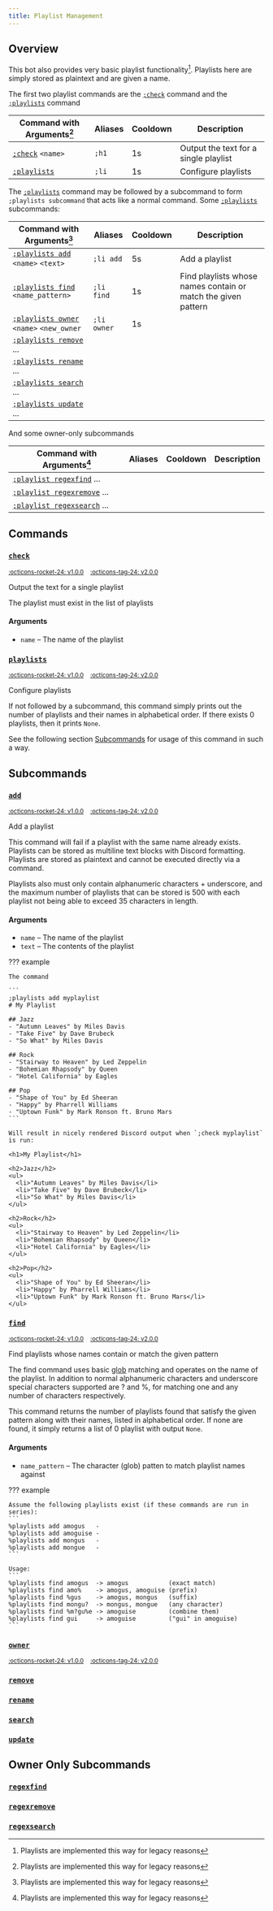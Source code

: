 ```yaml
---
title: Playlist Management
---
```


## Overview

This bot also provides very basic playlist functionality[^1]. Playlists here are simply stored as plaintext and are given a name.

[^1]: Playlists are implemented this way for legacy reasons

The first two playlist commands are the [`;check`](#check) command and the [`;playlists`](#playlists) command

| Command with Arguments[^1] | Aliases | Cooldown | Description |
|-|-|-|-|
| [`;check`](#check) `<name>` | `;h1` | 1s | Output the text for a single playlist |
| [`;playlists`](#playlists) | `;li` | 1s | Configure playlists |

The [`;playlists`](#playlists) command may be followed by a subcommand to form `;playlists subcommand` that acts like a normal command. Some [`;playlists`](#playlists) subcommands:

| Command with Arguments[^1] | Aliases | Cooldown | Description |
|-|-|-|-|
| [`;playlists add`](#add) `<name>` `<text>` | `;li add` | 5s | Add a playlist |
| [`;playlists find`](#find) `<name_pattern>` | `;li find` | 1s | Find playlists whose names contain or match the given pattern |
| [`;playlists owner`](#owner) `<name>` `<new_owner` | `;li owner` | 1s | |
| [`;playlists remove`](#remove) ... | | | |
| [`;playlists rename`](#rename) ... | | | |
| [`;playlists search`](#search) ... | | | |
| [`;playlists update`](#update) ... | | | |

And some owner-only subcommands

| Command with Arguments[^1] | Aliases | Cooldown | Description |
|-|-|-|-|
| [`;playlist regexfind`](#add) ... | | | |
| [`;playlist regexremove`](#add) ... | | | |
| [`;playlist regexsearch`](#add) ... | | | |

## Commands

### [`check`](#check)

<sup>
<a href="https://github.com/Togohogo1/joshgone-music/releases/tag/v1.0.0" target="_blank", title="Initial Release">:octicons-rocket-24: v1.0.0</a>&nbsp;&nbsp;&nbsp;
<a href="https://github.com/Togohogo1/joshgone-music/releases/tag/v1.0.0" target="_blank", title="Latest Update">:octicons-tag-24: v2.0.0</a>
</sup>

Output the text for a single playlist

The playlist must exist in the list of playlists

#### Arguments

- `name` – The name of the playlist

### [`playlists`](#playlists)

<sup>
<a href="https://github.com/Togohogo1/joshgone-music/releases/tag/v1.0.0" target="_blank", title="Initial Release">:octicons-rocket-24: v1.0.0</a>&nbsp;&nbsp;&nbsp;
<a href="https://github.com/Togohogo1/joshgone-music/releases/tag/v1.0.0" target="_blank", title="Latest Update">:octicons-tag-24: v2.0.0</a>
</sup>

Configure playlists

If not followed by a subcommand, this command simply prints out the number of playlists and their names in alphabetical order. If there exists 0 playlists, then it prints `None`.

See the following section [Subcommands](#subcommands) for usage of this command in such a way.

## Subcommands

### [`add`](#add)

<sup>
<a href="https://github.com/Togohogo1/joshgone-music/releases/tag/v1.0.0" target="_blank", title="Initial Release">:octicons-rocket-24: v1.0.0</a>&nbsp;&nbsp;&nbsp;
<a href="https://github.com/Togohogo1/joshgone-music/releases/tag/v1.0.0" target="_blank", title="Latest Update">:octicons-tag-24: v2.0.0</a>
</sup>

Add a playlist

This command will fail if a playlist with the same name already exists. Playlists can be stored as multiline text blocks with Discord formatting. Playlists are stored as plaintext and cannot be executed directly via a command.

Playlists also must only contain alphanumeric characters + underscore, and the maximum number of playlists that can be stored is 500 with each playlist not being able to exceed 35 characters in length.

#### Arguments

- `name` – The name of the playlist
- `text` – The contents of the playlist

??? example

    The command

    ```
    ;playlists add myplaylist
    # My Playlist

    ## Jazz
    - "Autumn Leaves" by Miles Davis
    - "Take Five" by Dave Brubeck
    - "So What" by Miles Davis

    ## Rock
    - "Stairway to Heaven" by Led Zeppelin
    - "Bohemian Rhapsody" by Queen
    - "Hotel California" by Eagles

    ## Pop
    - "Shape of You" by Ed Sheeran
    - "Happy" by Pharrell Williams
    - "Uptown Funk" by Mark Ronson ft. Bruno Mars
    ```

    Will result in nicely rendered Discord output when `;check myplaylist` is run:

    <h1>My Playlist</h1>

    <h2>Jazz</h2>
    <ul>
      <li>"Autumn Leaves" by Miles Davis</li>
      <li>"Take Five" by Dave Brubeck</li>
      <li>"So What" by Miles Davis</li>
    </ul>

    <h2>Rock</h2>
    <ul>
      <li>"Stairway to Heaven" by Led Zeppelin</li>
      <li>"Bohemian Rhapsody" by Queen</li>
      <li>"Hotel California" by Eagles</li>
    </ul>

    <h2>Pop</h2>
    <ul>
      <li>"Shape of You" by Ed Sheeran</li>
      <li>"Happy" by Pharrell Williams</li>
      <li>"Uptown Funk" by Mark Ronson ft. Bruno Mars</li>
    </ul>

### [`find`](#find)

<sup>
<a href="https://github.com/Togohogo1/joshgone-music/releases/tag/v1.0.0" target="_blank", title="Initial Release">:octicons-rocket-24: v1.0.0</a>&nbsp;&nbsp;&nbsp;
<a href="https://github.com/Togohogo1/joshgone-music/releases/tag/v1.0.0" target="_blank", title="Latest Update">:octicons-tag-24: v2.0.0</a>
</sup>

Find playlists whose names contain or match the given pattern

The find command uses basic [glob](https://research.swtch.com/glob) matching and operates on the name of the playlist. In addition to normal alphanumeric characters and underscore special characters supported are ? and %, for matching one and any number of characters respectively.

This command returns the number of playlists found that satisfy the given pattern along with their names, listed in alphabetical order. If none are found, it simply returns a list of 0 playlist with output `None`.

#### Arguments

- `name_pattern` – The character (glob) patten to match playlist names against

??? example

    Assume the following playlists exist (if these commands are run in series):
    ```
    %playlists add amogus   -
    %playlists add amoguise -
    %playlists add mongus   -
    %playlists add mongue   -
    ```

    Usage:
    ```
    %playlists find amogus  -> amogus           (exact match)
    %playlists find amo%    -> amogus, amoguise (prefix)
    %playlists find %gus    -> amogus, mongus   (suffix)
    %playlists find mongu?  -> mongus, mongue   (any character)
    %playlists find %m?gu%e -> amoguise         (combine them)
    %playlists find gui     -> amoguise         ("gui" in amoguise)
    ```

### [`owner`](#owner)

<sup>
<a href="https://github.com/Togohogo1/joshgone-music/releases/tag/v1.0.0" target="_blank", title="Initial Release">:octicons-rocket-24: v1.0.0</a>&nbsp;&nbsp;&nbsp;
<a href="https://github.com/Togohogo1/joshgone-music/releases/tag/v1.0.0" target="_blank", title="Latest Update">:octicons-tag-24: v2.0.0</a>
</sup>

### [`remove`](#remove)

### [`rename`](#rename)

### [`search`](#search)

### [`update`](#update)

## Owner Only Subcommands

### [`regexfind`](#regexfind)

### [`regexremove`](#regexremove)

### [`regexsearch`](#regexsearch)
